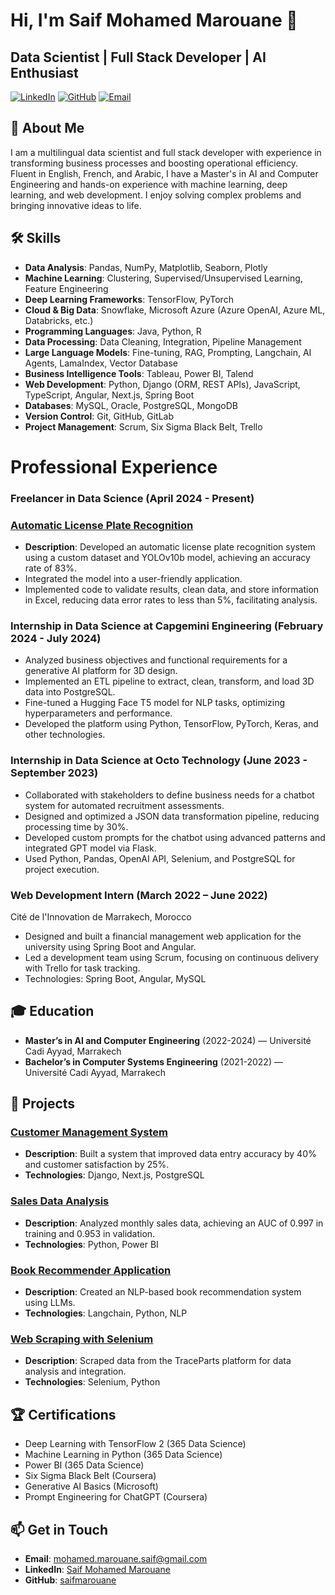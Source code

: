 # Hi, I'm Saif Mohamed Marouane 👋  
## Data Scientist | Full Stack Developer | AI Enthusiast

[![LinkedIn](https://img.shields.io/badge/LinkedIn-blue?style=flat&logo=linkedin)](https://www.linkedin.com/in/saif-mohamed-marouane-48a819200/)
[![GitHub](https://img.shields.io/badge/GitHub-grey?style=flat&logo=github)](https://github.com/saifmarouane)
[![Email](https://img.shields.io/badge/Email-red?style=flat&logo=gmail)](mailto:mohamed.marouane.saif@gmail.com)

## 🚀 About Me
I am a multilingual data scientist and full stack developer with experience in transforming business processes and boosting operational efficiency. Fluent in English, French, and Arabic, I have a Master's in AI and Computer Engineering and hands-on experience with machine learning, deep learning, and web development. I enjoy solving complex problems and bringing innovative ideas to life.

## 🛠️ Skills
- **Data Analysis**: Pandas, NumPy, Matplotlib, Seaborn, Plotly
- **Machine Learning**: Clustering, Supervised/Unsupervised Learning, Feature Engineering
- **Deep Learning Frameworks**: TensorFlow, PyTorch
- **Cloud & Big Data**: Snowflake, Microsoft Azure (Azure OpenAI, Azure ML, Databricks, etc.)
- **Programming Languages**: Java, Python, R
- **Data Processing**: Data Cleaning, Integration, Pipeline Management
- **Large Language Models**: Fine-tuning, RAG, Prompting, Langchain, AI Agents, LamaIndex, Vector Database
- **Business Intelligence Tools**: Tableau, Power BI, Talend
- **Web Development**: Python, Django (ORM, REST APIs), JavaScript, TypeScript, Angular, Next.js, Spring Boot
- **Databases**: MySQL, Oracle, PostgreSQL, MongoDB
- **Version Control**: Git, GitHub, GitLab
- **Project Management**: Scrum, Six Sigma Black Belt, Trello

# Professional Experience

### Freelancer in Data Science (April 2024 - Present)

### [Automatic License Plate Recognition](https://github.com/saifmarouane/Vehicle_registration_plates_recognition)
- **Description**: Developed an automatic license plate recognition system using a custom dataset and YOLOv10b model, achieving an accuracy rate of 83%.
- Integrated the model into a user-friendly application.
- Implemented code to validate results, clean data, and store information in Excel, reducing data error rates to less than 5%, facilitating analysis.

### Internship in Data Science at Capgemini Engineering (February 2024 - July 2024)
- Analyzed business objectives and functional requirements for a generative AI platform for 3D design.
- Implemented an ETL pipeline to extract, clean, transform, and load 3D data into PostgreSQL.
- Fine-tuned a Hugging Face T5 model for NLP tasks, optimizing hyperparameters and performance.
- Developed the platform using Python, TensorFlow, PyTorch, Keras, and other technologies.

### Internship in Data Science at Octo Technology (June 2023 - September 2023)
- Collaborated with stakeholders to define business needs for a chatbot system for automated recruitment assessments.
- Designed and optimized a JSON data transformation pipeline, reducing processing time by 30%.
- Developed custom prompts for the chatbot using advanced patterns and integrated GPT model via Flask.
- Used Python, Pandas, OpenAI API, Selenium, and PostgreSQL for project execution.


### Web Development Intern (March 2022 – June 2022)  
Cité de l'Innovation de Marrakech, Morocco  
- Designed and built a financial management web application for the university using Spring Boot and Angular.
- Led a development team using Scrum, focusing on continuous delivery with Trello for task tracking.
- Technologies: Spring Boot, Angular, MySQL

## 🎓 Education
- **Master’s in AI and Computer Engineering** (2022-2024) — Université Cadi Ayyad, Marrakech
- **Bachelor’s in Computer Systems Engineering** (2021-2022) — Université Cadi Ayyad, Marrakech

## 📝 Projects


### [Customer Management System](https://github.com/saifmarouane/front_callCenter)
- **Description**: Built a system that improved data entry accuracy by 40% and customer satisfaction by 25%.
- **Technologies**: Django, Next.js, PostgreSQL

### [Sales Data Analysis](https://github.com/saifmarouane/salesdataanalysis)
- **Description**: Analyzed monthly sales data, achieving an AUC of 0.997 in training and 0.953 in validation.
- **Technologies**: Python, Power BI

### [Book Recommender Application](https://github.com/saifmarouane/llm_books_recommender)
- **Description**: Created an NLP-based book recommendation system using LLMs.
- **Technologies**: Langchain, Python, NLP

### [Web Scraping with Selenium](https://github.com/saifmarouane/scraping)
- **Description**: Scraped data from the TraceParts platform for data analysis and integration.
- **Technologies**: Selenium, Python

## 🏆 Certifications
- Deep Learning with TensorFlow 2 (365 Data Science)
- Machine Learning in Python (365 Data Science)
- Power BI (365 Data Science)
- Six Sigma Black Belt (Coursera)
- Generative AI Basics (Microsoft)
- Prompt Engineering for ChatGPT (Coursera)

## 📫 Get in Touch
- **Email**: [mohamed.marouane.saif@gmail.com](mailto:mohamed.marouane.saif@gmail.com)
- **LinkedIn**: [Saif Mohamed Marouane](https://www.linkedin.com/in/saif-mohamed-marouane-48a819200/)
- **GitHub**: [saifmarouane](https://github.com/saifmarouane)
